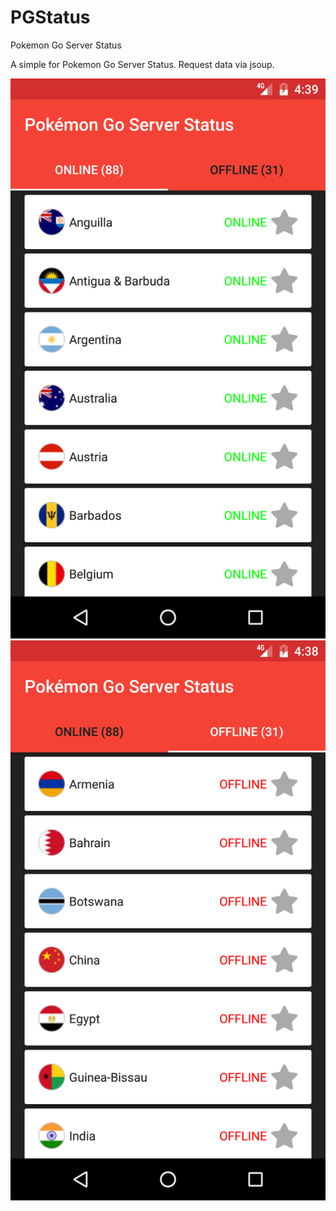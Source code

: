# PGStatus
Pokemon Go Server Status

A simple for Pokemon Go Server Status.
Request data via jsoup.

![screenshot](/img1.png "screenshot1")
![screenshot](/img2.png "screenshot2")
